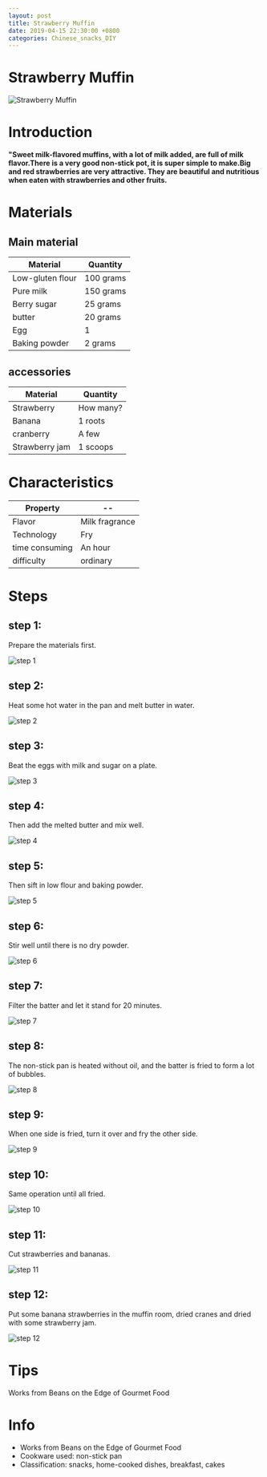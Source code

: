 ```yaml
---
layout: post
title: Strawberry Muffin
date: 2019-04-15 22:30:00 +0800
categories: Chinese_snacks_DIY
---
```


# Strawberry Muffin

![Strawberry Muffin]({{site.baseurl}}/img/452002/452002.jpg)

# Introduction

**"Sweet milk-flavored muffins, with a lot of milk added, are full of milk flavor.There is a very good non-stick pot, it is super simple to make.Big and red strawberries are very attractive. They are beautiful and nutritious when eaten with strawberries and other fruits.**

# Materials


## Main material

Material|Quantity
--|--
Low-gluten flour|100 grams
Pure milk|150 grams
Berry sugar|25 grams
butter|20 grams
Egg|1
Baking powder|2 grams

## accessories

Material|Quantity
--|--
Strawberry|How many?
Banana|1 roots
cranberry|A few
Strawberry jam|1 scoops

# Characteristics

Property|--
--|--
Flavor|Milk fragrance
Technology|Fry
time consuming|An hour
difficulty|ordinary

# Steps

## step 1:

Prepare the materials first.

![step 1]({{site.baseurl}}/img/452002/1.jpg)

## step 2:

Heat some hot water in the pan and melt butter in water.

![step 2]({{site.baseurl}}/img/452002/2.jpg)

## step 3:

Beat the eggs with milk and sugar on a plate.

![step 3]({{site.baseurl}}/img/452002/3.jpg)

## step 4:

Then add the melted butter and mix well.

![step 4]({{site.baseurl}}/img/452002/4.jpg)

## step 5:

Then sift in low flour and baking powder.

![step 5]({{site.baseurl}}/img/452002/5.jpg)

## step 6:

Stir well until there is no dry powder.

![step 6]({{site.baseurl}}/img/452002/6.jpg)

## step 7:

Filter the batter and let it stand for 20 minutes.

![step 7]({{site.baseurl}}/img/452002/7.jpg)

## step 8:

The non-stick pan is heated without oil, and the batter is fried to form a lot of bubbles.

![step 8]({{site.baseurl}}/img/452002/8.jpg)

## step 9:

When one side is fried, turn it over and fry the other side.

![step 9]({{site.baseurl}}/img/452002/9.jpg)

## step 10:

Same operation until all fried.

![step 10]({{site.baseurl}}/img/452002/10.jpg)

## step 11:

Cut strawberries and bananas.

![step 11]({{site.baseurl}}/img/452002/11.jpg)

## step 12:

Put some banana strawberries in the muffin room, dried cranes and dried with some strawberry jam.

![step 12]({{site.baseurl}}/img/452002/12.jpg)

# Tips

Works from Beans on the Edge of Gourmet Food

# Info

- Works from Beans on the Edge of Gourmet Food
- Cookware used: non-stick pan
- Classification: snacks, home-cooked dishes, breakfast, cakes